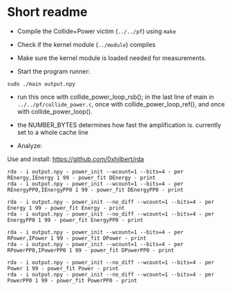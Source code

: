 # Short readme

- Compile the Collide+Power victim (`../../pf`) using `make`

- Check if the kernel module (`../module`) compiles

- Make sure the kernel module is loaded needed for measurements.

- Start the program runner:

```
sudo ./main output.npy
```

- run this once with   collide\_power\_loop\_rsb(); in the last line of main in `../../pf/collide_power.c`, once with collide\_power\_loop\_ref(), and once with collide\_power\_loop().

- the NUMBER_BYTES determines how fast the amplification is. currently set to a whole cache line



- Analyze:

Use and install:
https://github.com/0xhilbert/rda

```
rda - i output.npy - power_init --wcount=1 --bits=4 - per REnergy,IEnergy 1 99 - power_fit DEnergy - print
rda - i output.npy - power_init --wcount=1 --bits=4 - per REnergyPP0,IEnergyPP0 1 99 - power_fit DEnergyPP0 - print

rda - i output.npy - power_init --no_diff --wcount=1 --bits=4 - per Energy 1 99 - power_fit Energy - print
rda - i output.npy - power_init --no_diff --wcount=1 --bits=4 - per EnergyPP0 1 99 - power_fit EnergyPP0 - print

rda - i output.npy - power_init --wcount=1 --bits=4 - per RPower,IPower 1 99 - power_fit DPower - print
rda - i output.npy - power_init --wcount=1 --bits=4 - per RPowerPP0,IPowerPP0 1 99 - power_fit DPowerPP0 - print

rda - i output.npy - power_init --no_diff --wcount=1 --bits=4 - per Power 1 99 - power_fit Power - print
rda - i output.npy - power_init --no_diff --wcount=1 --bits=4 - per PowerPP0 1 99 - power_fit PowerPP0 - print

```
